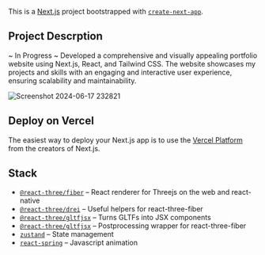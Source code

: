 This is a [Next.js](https://nextjs.org/) project bootstrapped with [`create-next-app`](https://github.com/vercel/next.js/tree/canary/packages/create-next-app).

## Project Descrption
~ In Progress ~
Developed a comprehensive and visually appealing portfolio website using Next.js, React, and Tailwind CSS. The website showcases my projects and skills with an engaging and interactive user experience, ensuring scalability and maintainability.

![Screenshot 2024-06-17 232821](https://github.com/vonajobi/portfolio-app/assets/130017130/61f35023-a022-465e-bb86-027f07c60575)

## Deploy on Vercel

The easiest way to deploy your Next.js app is to use the [Vercel Platform](https://vercel.com/new?utm_medium=default-template&filter=next.js&utm_source=create-next-app&utm_campaign=create-next-app-readme) from the creators of Next.js.

## Stack
- [`@react-three/fiber`](https://github.com/pmndrs/react-three-fiber) &ndash; React renderer for Threejs on the web and react-native
- [`@react-three/drei`](https://github.com/pmndrs/drei) &ndash; Useful helpers for react-three-fiber
- [`@react-three/gltfjsx`](https://github.com/pmndrs/gltfjsx) &ndash; Turns GLTFs into JSX components
- [`@react-three/gltfjsx`](https://github.com/pmndrs/react-postprocessing) &ndash;  Postprocessing wrapper for react-three-fiber
- [`zustand`](https://github.com/pmndrs/zustand) &ndash; State management
- [`react-spring`](https://react-spring.dev/) &ndash; Javascript animation
